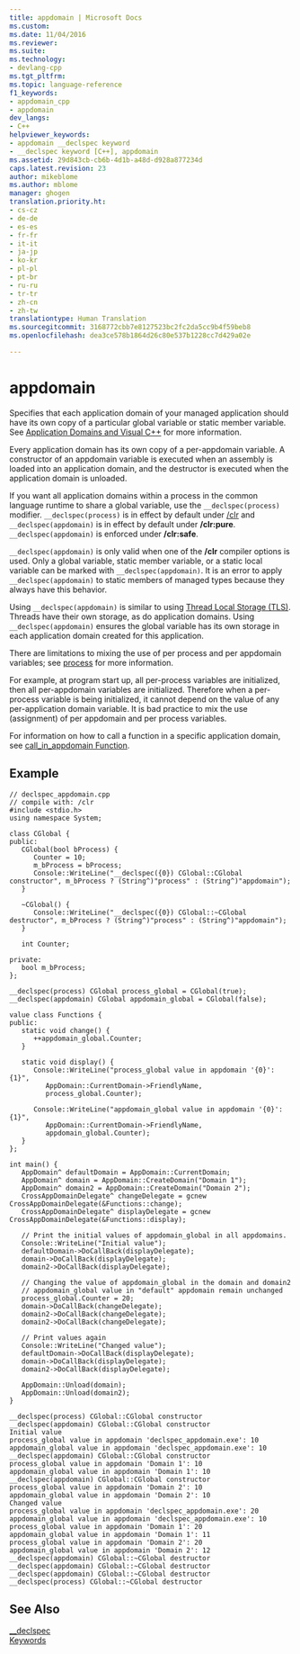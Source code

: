 ```yaml
---
title: appdomain | Microsoft Docs
ms.custom: 
ms.date: 11/04/2016
ms.reviewer: 
ms.suite: 
ms.technology:
- devlang-cpp
ms.tgt_pltfrm: 
ms.topic: language-reference
f1_keywords:
- appdomain_cpp
- appdomain
dev_langs:
- C++
helpviewer_keywords:
- appdomain __declspec keyword
- __declspec keyword [C++], appdomain
ms.assetid: 29d843cb-cb6b-4d1b-a48d-d928a877234d
caps.latest.revision: 23
author: mikeblome
ms.author: mblome
manager: ghogen
translation.priority.ht:
- cs-cz
- de-de
- es-es
- fr-fr
- it-it
- ja-jp
- ko-kr
- pl-pl
- pt-br
- ru-ru
- tr-tr
- zh-cn
- zh-tw
translationtype: Human Translation
ms.sourcegitcommit: 3168772cbb7e8127523bc2fc2da5cc9b4f59beb8
ms.openlocfilehash: dea3ce578b1864d26c80e537b1228cc7d429a02e

---
```

# appdomain
Specifies that each application domain of your managed application should have its own copy of a particular global variable or static member variable. See [Application Domains and Visual C++](../dotnet/application-domains-and-visual-cpp.md) for more information.  
  
 Every application domain has its own copy of a per-appdomain variable. A constructor of an appdomain variable is executed when an assembly is loaded into an application domain, and the destructor is executed when the application domain is unloaded.  
  
 If you want all application domains within a process in the common language runtime to share a global variable, use the `__declspec(process)` modifier. `__declspec(process)` is in effect by default under [/clr](../build/reference/clr-common-language-runtime-compilation.md) and `__declspec(appdomain)` is in effect by default under **/clr:pure**. `__declspec(appdomain)` is enforced under **/clr:safe**.  
  
 `__declspec(appdomain)` is only valid when one of the **/clr** compiler options is used. Only a global variable, static member variable, or a static local variable can be marked with `__declspec(appdomain)`. It is an error to apply `__declspec(appdomain)` to static members of managed types because they always have this behavior.  
  
 Using `__declspec(appdomain)` is similar to using [Thread Local Storage (TLS)](../parallel/thread-local-storage-tls.md). Threads have their own storage, as do application domains. Using `__declspec(appdomain)` ensures the global variable has its own storage in each application domain created for this application.  
  
 There are limitations to mixing the use of per process and per appdomain variables; see [process](../cpp/process.md) for more information.  
  
 For example, at program start up, all per-process variables are initialized, then all per-appdomain variables are initialized. Therefore when a per-process variable is being initialized, it cannot depend on the value of any per-application domain variable. It is bad practice to mix the use (assignment) of per appdomain and per process variables.  
  
 For information on how to call a function in a specific application domain, see [call_in_appdomain Function](../dotnet/call-in-appdomain-function.md).  
  
## Example  
  
```  
// declspec_appdomain.cpp  
// compile with: /clr  
#include <stdio.h>  
using namespace System;  
  
class CGlobal {  
public:  
   CGlobal(bool bProcess) {  
      Counter = 10;  
      m_bProcess = bProcess;  
      Console::WriteLine("__declspec({0}) CGlobal::CGlobal constructor", m_bProcess ? (String^)"process" : (String^)"appdomain");  
   }  
  
   ~CGlobal() {  
      Console::WriteLine("__declspec({0}) CGlobal::~CGlobal destructor", m_bProcess ? (String^)"process" : (String^)"appdomain");  
   }  
  
   int Counter;  
  
private:  
   bool m_bProcess;  
};  
  
__declspec(process) CGlobal process_global = CGlobal(true);  
__declspec(appdomain) CGlobal appdomain_global = CGlobal(false);  
  
value class Functions {  
public:  
   static void change() {  
      ++appdomain_global.Counter;  
   }  
  
   static void display() {  
      Console::WriteLine("process_global value in appdomain '{0}': {1}",   
         AppDomain::CurrentDomain->FriendlyName,  
         process_global.Counter);  
  
      Console::WriteLine("appdomain_global value in appdomain '{0}': {1}",   
         AppDomain::CurrentDomain->FriendlyName,  
         appdomain_global.Counter);  
   }  
};  
  
int main() {  
   AppDomain^ defaultDomain = AppDomain::CurrentDomain;  
   AppDomain^ domain = AppDomain::CreateDomain("Domain 1");  
   AppDomain^ domain2 = AppDomain::CreateDomain("Domain 2");  
   CrossAppDomainDelegate^ changeDelegate = gcnew CrossAppDomainDelegate(&Functions::change);  
   CrossAppDomainDelegate^ displayDelegate = gcnew CrossAppDomainDelegate(&Functions::display);  
  
   // Print the initial values of appdomain_global in all appdomains.  
   Console::WriteLine("Initial value");  
   defaultDomain->DoCallBack(displayDelegate);  
   domain->DoCallBack(displayDelegate);  
   domain2->DoCallBack(displayDelegate);  
  
   // Changing the value of appdomain_global in the domain and domain2  
   // appdomain_global value in "default" appdomain remain unchanged  
   process_global.Counter = 20;  
   domain->DoCallBack(changeDelegate);  
   domain2->DoCallBack(changeDelegate);  
   domain2->DoCallBack(changeDelegate);  
  
   // Print values again  
   Console::WriteLine("Changed value");  
   defaultDomain->DoCallBack(displayDelegate);  
   domain->DoCallBack(displayDelegate);  
   domain2->DoCallBack(displayDelegate);  
  
   AppDomain::Unload(domain);  
   AppDomain::Unload(domain2);  
}  
```  
  
```Output  
__declspec(process) CGlobal::CGlobal constructor  
__declspec(appdomain) CGlobal::CGlobal constructor  
Initial value  
process_global value in appdomain 'declspec_appdomain.exe': 10  
appdomain_global value in appdomain 'declspec_appdomain.exe': 10  
__declspec(appdomain) CGlobal::CGlobal constructor  
process_global value in appdomain 'Domain 1': 10  
appdomain_global value in appdomain 'Domain 1': 10  
__declspec(appdomain) CGlobal::CGlobal constructor  
process_global value in appdomain 'Domain 2': 10  
appdomain_global value in appdomain 'Domain 2': 10  
Changed value  
process_global value in appdomain 'declspec_appdomain.exe': 20  
appdomain_global value in appdomain 'declspec_appdomain.exe': 10  
process_global value in appdomain 'Domain 1': 20  
appdomain_global value in appdomain 'Domain 1': 11  
process_global value in appdomain 'Domain 2': 20  
appdomain_global value in appdomain 'Domain 2': 12  
__declspec(appdomain) CGlobal::~CGlobal destructor  
__declspec(appdomain) CGlobal::~CGlobal destructor  
__declspec(appdomain) CGlobal::~CGlobal destructor  
__declspec(process) CGlobal::~CGlobal destructor  
```  
  
## See Also  
 [__declspec](../cpp/declspec.md)   
 [Keywords](../cpp/keywords-cpp.md)


<!--HONumber=Jan17_HO2-->


